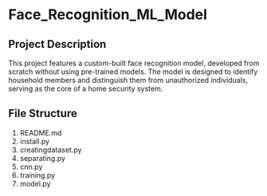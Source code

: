 # Face_Recognition_ML_Model
## Project Description
This project features a custom-built face recognition model, developed from scratch without using pre-trained models. The model is designed to identify household members and distinguish them from unauthorized individuals, serving as the core of a home security system.

## File Structure
1. README.md
2. install.py
3. creatingdataset.py
4. separating.py
5. cnn.py
6. training.py
7. model.py
